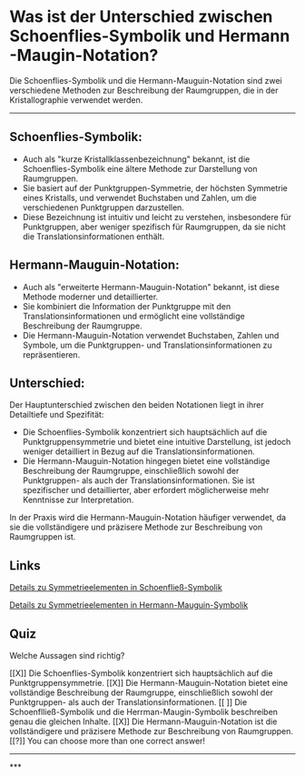 <!--
author: Claudia Funke
email: claudia.funke@physik.tu-freiberg.de
title: Unterschied zwischen Schoenflies-Symbolik und Hermann -Maugin-Notation
version: 1.0

-->

# Was ist der Unterschied zwischen Schoenflies-Symbolik und Hermann -Maugin-Notation?
Die Schoenflies-Symbolik und die Hermann-Mauguin-Notation sind zwei verschiedene Methoden zur Beschreibung der Raumgruppen, die in der Kristallographie verwendet werden.

-----


## Schoenflies-Symbolik:
- Auch als "kurze Kristallklassenbezeichnung" bekannt, ist die Schoenflies-Symbolik eine ältere Methode zur Darstellung von Raumgruppen.
- Sie basiert auf der Punktgruppen-Symmetrie, der höchsten Symmetrie eines Kristalls, und verwendet Buchstaben und Zahlen, um die verschiedenen Punktgruppen darzustellen.
- Diese Bezeichnung ist intuitiv und leicht zu verstehen, insbesondere für Punktgruppen, aber weniger spezifisch für Raumgruppen, da sie nicht die Translationsinformationen enthält.

## Hermann-Mauguin-Notation:
- Auch als "erweiterte Hermann-Mauguin-Notation" bekannt, ist diese Methode moderner und detaillierter.
- Sie kombiniert die Information der Punktgruppe mit den Translationsinformationen und ermöglicht eine vollständige Beschreibung der Raumgruppe.
- Die Hermann-Mauguin-Notation verwendet Buchstaben, Zahlen und Symbole, um die Punktgruppen- und Translationsinformationen zu repräsentieren.

## Unterschied:
Der Hauptunterschied zwischen den beiden Notationen liegt in ihrer Detailtiefe und Spezifität:
- Die Schoenflies-Symbolik konzentriert sich hauptsächlich auf die Punktgruppensymmetrie und bietet eine intuitive Darstellung, ist jedoch weniger detailliert in Bezug auf die Translationsinformationen.
 - Die Hermann-Mauguin-Notation hingegen bietet eine vollständige Beschreibung der Raumgruppe, einschließlich sowohl der Punktgruppen- als auch der Translationsinformationen. Sie ist spezifischer und detaillierter, aber erfordert möglicherweise mehr Kenntnisse zur Interpretation.

In der Praxis wird die Hermann-Mauguin-Notation häufiger verwendet, da sie die vollständigere und präzisere Methode zur Beschreibung von Raumgruppen ist.

## Links

[Details zu Symmetrieelementen in Schoenfließ-Symbolik](https://de.wikipedia.org/wiki/Schoenflies-Symbolik)

[Details zu Symmetrieelementen in Hermann-Mauguin-Symbolik](https://de.wikipedia.org/wiki/Hermann-Mauguin-Symbolik)


## Quiz
Welche Aussagen sind richtig?

[[X]] Die Schoenflies-Symbolik konzentriert sich hauptsächlich auf die Punktgruppensymmetrie.
[[X]] Die Hermann-Mauguin-Notation bietet eine vollständige Beschreibung der Raumgruppe, einschließlich sowohl der Punktgruppen- als auch der Translationsinformationen.
[[ ]] Die Schoenflließ-Symbolik und die Herrman-Maugin-Symbolik beschreiben genau die gleichen Inhalte.
[[X]] Die Hermann-Mauguin-Notation ist die vollständigere und präzisere Methode zur Beschreibung von Raumgruppen.
[[?]] You can choose more than one correct answer!
***
<div class = "answer">



</div>
***

